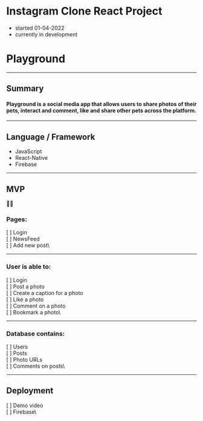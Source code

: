# Instagram Clone React Project

- started 01-04-2022
- currently in development

# Playground
----------
## Summary
#### Playground is a social media app that allows users to share photos of their pets, interact and comment, like and share other pets across the platform.
----------
## Language / Framework

- JavaScript
- React-Native
- Firebase

----------
## MVP
🤖📱
### Pages:

[ ] Login\
[ ] NewsFeed\
[ ] Add new post\

----------
### User is able to:

[ ] Login\
[ ] Post a photo\
[ ] Create a caption for a photo\
[ ] Like a photo\
[ ] Comment on a photo\
[ ] Bookmark a photo\

----------
### Database contains:

[ ] Users\
[ ] Posts\
[ ] Photo URLs\
[ ] Comments on posts\

----------

## Deployment

[ ] Demo video\
[ ] Firebase\